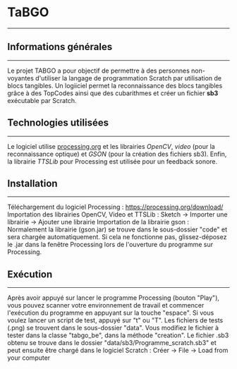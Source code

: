 # TaBGO
***

## Informations générales
***
Le projet TABGO a pour objectif de permettre à des personnes non-voyantes d'utiliser la langage de programmation Scratch par utilisation de blocs tangibles. 
Un logiiciel permet la reconnaissance des blocs tangibles grâce à des TopCodes ainsi que des cubarithmes et
créer un fichier **sb3** exécutable par Scratch.

## Technologies utilisées
***
Le logiciel utilise [processing.org](https://www.processing.org) et les librairies *OpenCV*, *video* (pour la reconnaissance optique) et *GSON* (pour la création des fichiers sb3).
Enfin, la librairie *TTSLib* pour Processing est utilisée pour un feedback sonore.

## Installation
***
Téléchargement du logiciel Processing : https://processing.org/download/
Importation des librairies OpenCV, Video et TTSLib : Sketch -> Importer une librairie -> Ajouter une librairie
Importation de la librairie gson : Normalement la librairie (gson.jar) se trouve dans le sous-dossier "code" et sera
chargée automatiquement. Si cela ne fonctionne pas, glissez-déposez le .jar dans la fenêtre Processing lors de l'ouverture
du programme sur Processing.

## Exécution
***
Après avoir appuyé sur lancer le programme Processing (bouton "Play"), vous pouvez scanner votre
environnement de travail et commencer l'exécution du programme en appuyant sur la touche "espace".
Si vous voulez lancer un script de test, appuyé sur "t" ou "T".
Les fichiers de tests (.png) se trouvent dans le sous-dossier "data". Vous modifiez le fichier à tester dans
la classe "tabgo_be", dans la méthode "creation".
Le fichier .sb3 obtenu se trouve dans le dossier "data/sb3/Programme_scratch.sb3" et peut ensuite être chargé
dans le logiciel Scratch : Créer -> File -> Load from your computer
